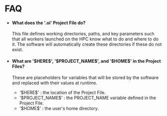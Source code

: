 # FAQ

- #### What does the '.oi' Project File do?
  This file defines working directories, paths, and key parameters such that all workers launched on the HPC know what to do and where to do it.
  The software will automatically create these directories if these do not exist.

- #### What are '\$HERE\$', '\$PROJECT_NAME\$', and '\$HOME\$' in the Project Files?
  These are placeholders for variables that will be stored by the software and replaced with their values at runtime.
  - '\$HERE\$' : the location of the Project File.
  - '\$PROJECT_NAME\$' : the PROJECT_NAME variable defined in the Project File.
  - '\$HOME\$' : the user's home directory.
